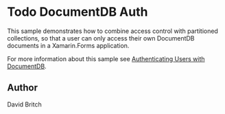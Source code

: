 Todo DocumentDB Auth
====================

This sample demonstrates how to combine access control with partitioned collections, so that a user can only access their own DocumentDB documents in a Xamarin.Forms application.

For more information about this sample see [Authenticating Users with DocumentDB](https://developer.xamarin.com/guides/xamarin-forms/cloud-services/documentdb/authentication/).

Author
------

David Britch
